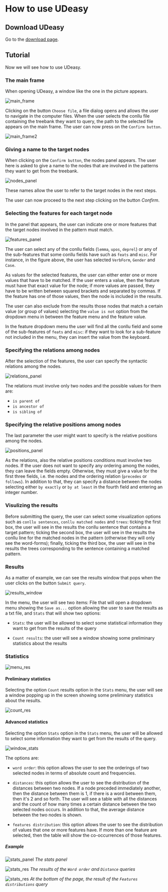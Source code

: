 # How to use UDeasy

## Download UDeasy

Go to the [download page](download.md).

## Tutorial

Now we will see how to use UDeasy.

### The main frame

When opening UDeasy, a window like the one in the picture appears.

![main_frame](img/main_frame.png)

Clicking on the button `Choose file`, a file dialog opens and allows the user
to navigate in the computer files.
When the user selects the conllu file containing the treebank they want to
query, the path to the selected file appears on the main frame. The user
can now press on the `Confirm button`.

![main_frame2](img/main_frame2.png)

### Giving a name to the target nodes

When clicking on the `Confirm button`, the nodes panel appears. The user
here is asked to give a name to the nodes that are involved in the patterns
they want to get from the treebank.

![nodes_panel](img/nodes_panel.png)

These names allow the user to refer to the target nodes in the next steps.

The user can now proceed to the next step clicking on the button _Confirm_.

### Selecting the features for each target node

In the panel that appears, the user can indicate one or more features that
the target nodes involved in the pattern must match.

![features_panel](img/features_panel.png)

The user can select any of the conllu fields (`lemma`, `upos`, `deprel`) or any
of the sub-features that some conllu fields have such as `feats` and `misc`. For
instance, in the figure above, the user has selected `VerbForm`, `Gender` and
`Case`.

As values for the selected features, the user can either enter one or more
values that have to be matched. If the user enters a value, then the feature
must have that exact value for the node; if more values are passed, they
have to be written between squared brackets and separated by commas. If
the feature has one of those values, then the node is included in the results.

The user can also exclude from the results those nodes that match a certain value
(or group of values) selecting the `value is not` option from the dropdown menu in
between the feature menu and the feature value.

In the feature dropdown menu the user will find all the conllu field and some of
the sub-features of `feats` and `misc`: if they want to look for a sub-feature not
included in the menu, they can insert the value from the keyboard.

### Specifying the relations among nodes

After the selection of the features, the user can specify the syntactic
relations among the nodes.

![relations_panel](img/relations_panel.png)

The relations must involve only two nodes and the possible values for them
are:

* `is parent of`
* `is ancestor of`
* `is sibling of`

### Specifying the relative positions among nodes

The last parameter the user might want to specify is the relative positions
among the nodes.

![positions_panel](img/positions_panel.png)

As the relations, also the relative positions conditions must involve two
nodes. If the user does not want to specify any ordering among the nodes,
they can leave the fields empty. Otherwise, they must give a value for the
first three fields, i.e. the nodes and the ordering relation (`precedes` or
`follows`). In addition to that, they can specify a distance between the
nodes selecting either `by exactly` or `by at least` in the fourth field and
entering an integer number.

### Visulizing the results

Before submitting the query, the user can select some visualization options
such as `conllu sentences`, `conllu matched nodes` and `trees`: ticking the first
box, the user will see in the results the conllu sentence that contains a
target pattern; ticking the second box, the user will see in the results the
conllu line for the matched nodes in the pattern (otherwise they will only
see the word-forms); finally, ticking the third box, the user will see in
the results the trees corresponding to the sentence containing a matched
pattern.

### Results

As a matter of example, we can see the results window that pops when the user
clicks on the button `Submit query`.

![results_window](img/results_window.png)

In the menu, the user will see two items: File that will open a dropdown
menu showing the `Save as...` option allowing the user to save the results
as a txt file, and `Stats` that will show two options:

* `Stats`: the user will be allowed to select some statistical information
they want to get from the results of the query

* `Count results`: the user will see a window showing some preliminary
statistics about the results

### Statistics

![menu_res](img/menu_res.png)

#### Preliminary statistics

Selecting the option `Count` results option in the `Stats` menu, the user
will see a window popping up in the screen showing some preliminary
statistics about the results.

![count_res](img/count_res.png)

#### Advanced statistics

Selecting the option `Stats` option in the `Stats` menu, the user will be
allowed to select some information they want to get from the results of the
query.

![window_stats](img/window_stats.png)

The options are:

* `word order`: this option allows the user to see the orderings of two
selected nodes in terms of absolute count and frequencies.

* `distances`: this option allows the user to see the distribution of the
distances between two nodes. If a node preceded immediately another,
then the distance between them is 1, if there is a word between them,
then it's 2 and so forth. The user will see a table with all the distances
and the count of how many times a certain distance between the two
selected nodes occurs. In addition to that, the average distance
between the two nodes is shown.

* `features distribution`: this option allows the user to see the
distribution of values that one or more features have. If more than
one feature are selected, then the table will show the co-occurrences
of those features.

##### Example

![stats_panel](img/stats_panel.png)
*The stats panel*

![stats_res](img/stats_res1.png)
*The results of the `Word order` and `Distance` queries*

![stats_res](img/stats_res2.png)
*At the bottom of the page, the result of the `Features distributions` query*